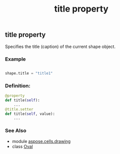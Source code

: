﻿---
title: title property
second_title: Aspose.Cells for Python via .NET API References
description: 
type: docs
weight: 1040
url: /aspose.cells.drawing/oval/title/
is_root: false
---

## title property


Specifies the title (caption) of the current shape object.

### Example 


```python

shape.title = "title1"

```
### Definition:
```python
@property
def title(self):
    ...
@title.setter
def title(self, value):
    ...
```

### See Also
* module [aspose.cells.drawing](../../)
* class [Oval](/cells/python-net/aspose.cells.drawing/oval)
